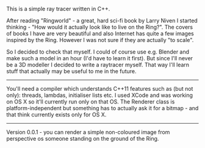 This is a simple ray tracer written in C++.

After reading "Ringworld" - a great, hard sci-fi book by Larry Niven I started thinking - "How would it actually look like to live on the Ring?". The covers of books I have are very beautiful and also Internet has quite a few images inspired by the Ring. However I was not sure if they are actually "to scale". 

So I decided to check that myself. I could of course use e.g. Blender and make such a model in an hour (I'd have to learn it first). But since I'll never be a 3D modeller I decided to write a raytracer myself. That way I'll learn stuff that actually may be useful to me in the future.

-----

You'll need a compiler which understands C++11 features such as (but not only): threads, lambdas, initialiser lists etc. I used XCode and was working on OS X so it'll currently run only on that OS. The Renderer class is platform-independent but something has to actually ask it for a bitmap - and that think currently exists only for OS X.

-----

Version 0.0.1 - you can render a simple non-coloured image from perspective os someone standing on the ground of the Ring.
